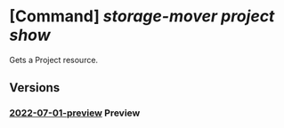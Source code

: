 # [Command] _storage-mover project show_

Gets a Project resource.

## Versions

### [2022-07-01-preview](/Resources/mgmt-plane/L3N1YnNjcmlwdGlvbnMve30vcmVzb3VyY2Vncm91cHMve30vcHJvdmlkZXJzL21pY3Jvc29mdC5zdG9yYWdlbW92ZXIvc3RvcmFnZW1vdmVycy97fS9wcm9qZWN0cy97fQ==/2022-07-01-preview.xml) **Preview**

<!-- mgmt-plane /subscriptions/{}/resourcegroups/{}/providers/microsoft.storagemover/storagemovers/{}/projects/{} 2022-07-01-preview -->
